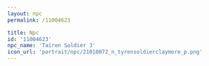 ```yaml
---
layout: npc
permalink: /11004623

title: Npc
id: '11004623'
npc_name: 'Tairen Soldier 3'
icon_url: 'portrait/npc/21010072_n_tyrensoldierclaymore_p.png'
---
```


